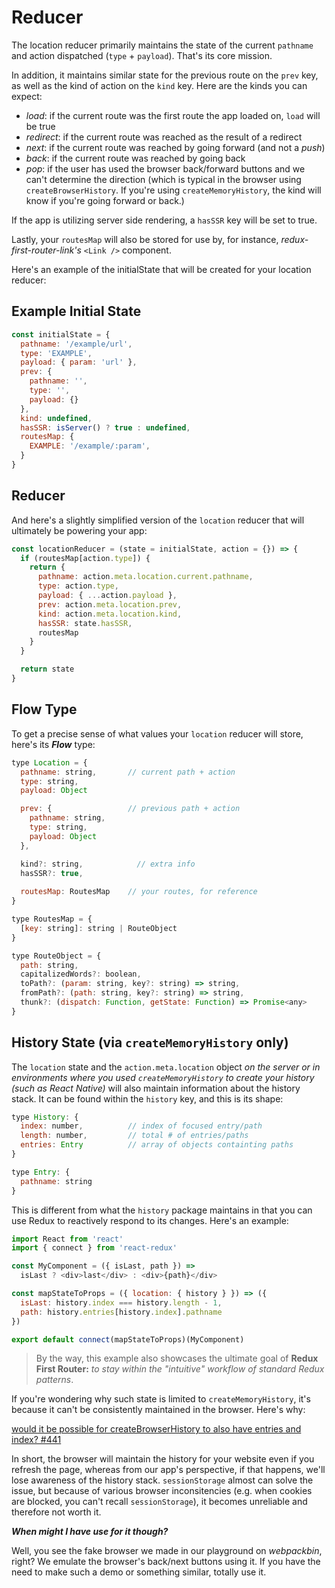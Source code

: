 # Reducer
The location reducer primarily maintains the state of the current `pathname` and action dispatched (`type` + `payload`). 
That's its core mission. 

In addition, it maintains similar state for the previous route on the `prev` key, as well as the kind of action on the `kind` key. Here are the kinds you can expect: 

* *load*: if the current route was the first route the app loaded on, `load` will be true
* *redirect*: if the current route was reached as the result of a redirect
* *next*: if the current route was reached by going forward (and not a *push*)
* *back*: if the current route was reached by going back
* *pop*: if the user has used the browser back/forward buttons and we can't determine the direction (which is typical in the browser using `createBrowserHistory`. If you're using `createMemoryHistory`, the kind will know if you're going forward or back.)

If the app is utilizing server side rendering, a `hasSSR` key will be set to true. 

Lastly, your `routesMap` will also be stored for use by, for instance, *redux-first-router-link's* `<Link />` component. 

Here's an example of the initialState that will be created for your location reducer:

## Example Initial State 

```javascript
const initialState = {
  pathname: '/example/url', 
  type: 'EXAMPLE',
  payload: { param: 'url' },
  prev: {
    pathname: '',
    type: '',
    payload: {}
  },
  kind: undefined,
  hasSSR: isServer() ? true : undefined,
  routesMap: {
    EXAMPLE: '/example/:param',
  }
}
```


## Reducer
And here's a slightly simplified version of the `location` reducer that will ultimately be powering your app:

```javascript
const locationReducer = (state = initialState, action = {}) => {
  if (routesMap[action.type]) {
    return {
      pathname: action.meta.location.current.pathname,
      type: action.type,
      payload: { ...action.payload },
      prev: action.meta.location.prev,
      kind: action.meta.location.kind,
      hasSSR: state.hasSSR,
      routesMap
    }
  }

  return state
}
```


## Flow Type
To get a precise sense of what values your `location` reducer will store, here's its ***Flow*** type:

```javascript
type Location = {
  pathname: string,       // current path + action
  type: string,
  payload: Object

  prev: {                 // previous path + action
    pathname: string,
    type: string,
    payload: Object
  },

  kind?: string,            // extra info
  hasSSR?: true,
  
  routesMap: RoutesMap    // your routes, for reference
}

type RoutesMap = {
  [key: string]: string | RouteObject
}

type RouteObject = {
  path: string,
  capitalizedWords?: boolean,
  toPath?: (param: string, key?: string) => string,
  fromPath?: (path: string, key?: string) => string,
  thunk?: (dispatch: Function, getState: Function) => Promise<any>
}
```


## History State (via `createMemoryHistory` only)

The `location` state and the `action.meta.location` object *on the server or in environments where you used `createMemoryHistory`
to create your history (such as React Native)* will also maintain information about the history stack. It can be found within the `history` key, and this 
is its shape:

```javascript
type History: {
  index: number,          // index of focused entry/path
  length: number,         // total # of entries/paths
  entries: Entry          // array of objects containting paths
}

type Entry: {
  pathname: string
}
```

This is different from what the `history` package maintains in that you can use Redux to reactively respond to its changes. Here's an example:

```js
import React from 'react'
import { connect } from 'react-redux'

const MyComponent = ({ isLast, path }) =>
  isLast ? <div>last</div> : <div>{path}</div>

const mapStateToProps = ({ location: { history } }) => ({
  isLast: history.index === history.length - 1,
  path: history.entries[history.index].pathname
})

export default connect(mapStateToProps)(MyComponent)
```
> By the way, this example also showcases the ultimate goal of **Redux First Router:** *to stay within the "intuitive" workflow of standard Redux patterns*.


If you're wondering why such state is limited to `createMemoryHistory`, it's because it can't be consistently maintained in the browser. Here's why:

[would it be possible for createBrowserHistory to also have entries and index? #441](https://github.com/ReactTraining/history/issues/441)

In short, the browser will maintain the history for your website even if you refresh the page, whereas from our app's perspective,
if that happens, we'll lose awareness of the history stack. `sessionStorage` almost can solve the issue, but because of various
browser inconsitencies (e.g. when cookies are blocked, you can't recall `sessionStorage`), it becomes unreliable and therefore
not worth it. 


***When might I have use for it though?***

Well, you see the fake browser we made in our playground on *webpackbin*, right? We emulate the browser's back/next buttons
using it. If you have the need to make such a demo or something similar, totally use it.

